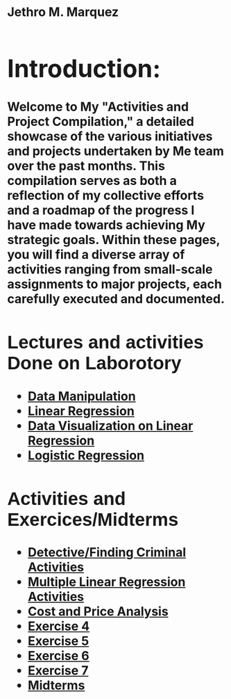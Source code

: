 <h1> Jethro M. Marquez <h1/>
<div>
  <h1>Introduction:</h1>
  Welcome to My "Activities and Project Compilation," a detailed showcase of the various initiatives and projects undertaken by Me team over the past months. This compilation serves as both a  reflection of my collective efforts and a roadmap of the progress I have made towards achieving My strategic goals. Within these pages, you will find a diverse array of activities ranging from small-scale assignments to major projects, each carefully executed and documented.
    
</div>

<div>
   <h2 style="font-family: sans-serif;"> Lectures and activities Done on Laborotory </h2>
<ul>
    <li><a href="lecture/Data_Manipulation.ipynb">Data Manipulation</a></li>
    <li><a href="lecture/Student_grades.ipynb">Linear Regression</a></li>
    <li><a href="lecture/sales_data.ipynb">Data Visualization on Linear Regression</a></li>
    <li><a href="lecture/studentsper_logistic.ipynb">Logistic Regression</a></li>
</ul>
        
</div>

<div>
  <h2 style="font-family: sans-serif;"> Activities and Exercices/Midterms </h2>
 <ul>
    <li><a href="activities/Detecting_Criminal_Activity.ipynb">Detective/Finding Criminal Activities</a></li>
    <li><a href="activities/multiple_linear_regression_act.ipynb">Multiple Linear Regression Activities</a></li>
    <li><a href="activities/Hardware_data_act.ipynb">Cost and Price Analysis</a></li>
    <li><a href="activities/2b_Marquez_EXER4.ipynb">Exercise 4</a></li>
    <li><a href="activities/2B_MARQUEZ_EXER5.ipynb">Exercise 5</a></li>
    <li><a href="activities/2B_MARQUEZ_EXER6.ipynb">Exercise 6</a></li>
    <li><a href="activities/2B_MARQUEZ_EXER7.ipynb">Exercise 7</a></li>
    <li><a href="activities/2B_MARQUEZ_MIDTERM.ipynb">Midterms</a></li>
</ul>

</div>

